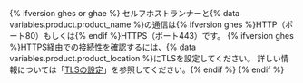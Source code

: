 {% ifversion ghes or ghae %}
セルフホストランナーと{% data variables.product.product_name %}の通信は{% ifversion ghes %}HTTP（ポート80）もしくは{% endif %}HTTPS（ポート443）です。 {% ifversion ghes %}HTTPS経由での接続性を確認するには、{% data variables.product.product_location %}にTLSを設定してください。 詳しい情報については「[TLSの設定](/admin/configuration/configuring-network-settings/configuring-tls)」を参照してください。{% endif %}
{% endif %}
